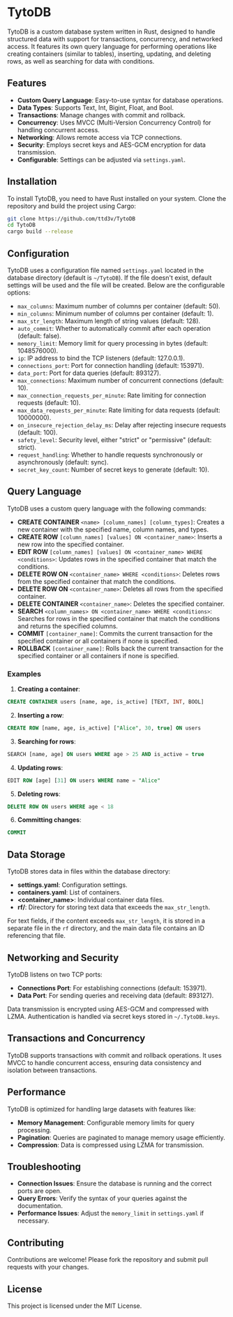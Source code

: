 # TytoDB

TytoDB is a custom database system written in Rust, designed to handle structured data with support for transactions, concurrency, and networked access. It features its own query language for performing operations like creating containers (similar to tables), inserting, updating, and deleting rows, as well as searching for data with conditions.

## Features

- **Custom Query Language**: Easy-to-use syntax for database operations.
- **Data Types**: Supports Text, Int, Bigint, Float, and Bool.
- **Transactions**: Manage changes with commit and rollback.
- **Concurrency**: Uses MVCC (Multi-Version Concurrency Control) for handling concurrent access.
- **Networking**: Allows remote access via TCP connections.
- **Security**: Employs secret keys and AES-GCM encryption for data transmission.
- **Configurable**: Settings can be adjusted via `settings.yaml`.

## Installation

To install TytoDB, you need to have Rust installed on your system. Clone the repository and build the project using Cargo:

```sh
git clone https://github.com/ttd3v/TytoDB
cd TytoDB
cargo build --release
```

## Configuration

TytoDB uses a configuration file named `settings.yaml` located in the database directory (default is `~/TytoDB`). If the file doesn't exist, default settings will be used and the file will be created. Below are the configurable options:

- `max_columns`: Maximum number of columns per container (default: 50).
- `min_columns`: Minimum number of columns per container (default: 1).
- `max_str_length`: Maximum length of string values (default: 128).
- `auto_commit`: Whether to automatically commit after each operation (default: false).
- `memory_limit`: Memory limit for query processing in bytes (default: 1048576000).
- `ip`: IP address to bind the TCP listeners (default: 127.0.0.1).
- `connections_port`: Port for connection handling (default: 153971).
- `data_port`: Port for data queries (default: 893127).
- `max_connections`: Maximum number of concurrent connections (default: 10).
- `max_connection_requests_per_minute`: Rate limiting for connection requests (default: 10).
- `max_data_requests_per_minute`: Rate limiting for data requests (default: 10000000).
- `on_insecure_rejection_delay_ms`: Delay after rejecting insecure requests (default: 100).
- `safety_level`: Security level, either "strict" or "permissive" (default: strict).
- `request_handling`: Whether to handle requests synchronously or asynchronously (default: sync).
- `secret_key_count`: Number of secret keys to generate (default: 10).

## Query Language

TytoDB uses a custom query language with the following commands:

- **CREATE CONTAINER** `<name> [column_names] [column_types]`: Creates a new container with the specified name, column names, and types.
- **CREATE ROW** `[column_names] [values] ON <container_name>`: Inserts a new row into the specified container.
- **EDIT ROW** `[column_names] [values] ON <container_name> WHERE <conditions>`: Updates rows in the specified container that match the conditions.
- **DELETE ROW ON** `<container_name> WHERE <conditions>`: Deletes rows from the specified container that match the conditions.
- **DELETE ROW ON** `<container_name>`: Deletes all rows from the specified container.
- **DELETE CONTAINER** `<container_name>`: Deletes the specified container.
- **SEARCH** `<column_names> ON <container_name> WHERE <conditions>`: Searches for rows in the specified container that match the conditions and returns the specified columns.
- **COMMIT** `[container_name]`: Commits the current transaction for the specified container or all containers if none is specified.
- **ROLLBACK** `[container_name]`: Rolls back the current transaction for the specified container or all containers if none is specified.

### Examples

1. **Creating a container**:

```sql
CREATE CONTAINER users [name, age, is_active] [TEXT, INT, BOOL]
```

2. **Inserting a row**:

```sql
CREATE ROW [name, age, is_active] ["Alice", 30, true] ON users
```

3. **Searching for rows**:

```sql
SEARCH [name, age] ON users WHERE age > 25 AND is_active = true
```

4. **Updating rows**:

```sql
EDIT ROW [age] [31] ON users WHERE name = "Alice"
```

5. **Deleting rows**:

```sql
DELETE ROW ON users WHERE age < 18
```

6. **Committing changes**:

```sql
COMMIT
```

## Data Storage

TytoDB stores data in files within the database directory:

- **settings.yaml**: Configuration settings.
- **containers.yaml**: List of containers.
- **<container_name>**: Individual container data files.
- **rf/**: Directory for storing text data that exceeds the `max_str_length`.

For text fields, if the content exceeds `max_str_length`, it is stored in a separate file in the `rf` directory, and the main data file contains an ID referencing that file.

## Networking and Security

TytoDB listens on two TCP ports:

- **Connections Port**: For establishing connections (default: 153971).
- **Data Port**: For sending queries and receiving data (default: 893127).

Data transmission is encrypted using AES-GCM and compressed with LZMA. Authentication is handled via secret keys stored in `~/.TytoDB.keys`.

## Transactions and Concurrency

TytoDB supports transactions with commit and rollback operations. It uses MVCC to handle concurrent access, ensuring data consistency and isolation between transactions.

## Performance

TytoDB is optimized for handling large datasets with features like:

- **Memory Management**: Configurable memory limits for query processing.
- **Pagination**: Queries are paginated to manage memory usage efficiently.
- **Compression**: Data is compressed using LZMA for transmission.

## Troubleshooting

- **Connection Issues**: Ensure the database is running and the correct ports are open.
- **Query Errors**: Verify the syntax of your queries against the documentation.
- **Performance Issues**: Adjust the `memory_limit` in `settings.yaml` if necessary.

## Contributing

Contributions are welcome! Please fork the repository and submit pull requests with your changes.

## License

This project is licensed under the MIT License.